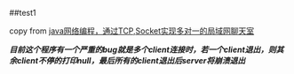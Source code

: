 ##test1  

copy from [java网络编程，通过TCP,Socket实现多对一的局域网聊天室](http://www.cnblogs.com/taoweiji/archive/2012/12/14/2818801.html)


***目前这个程序有一个严重的bug就是多个client连接时，若一个client退出，则其余client不停的打印null，最后所有的client退出后server将崩溃退出***
